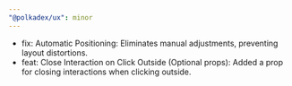 ```yaml
---
"@polkadex/ux": minor
---
```


- fix: Automatic Positioning: Eliminates manual adjustments, preventing layout distortions.
- feat: Close Interaction on Click Outside (Optional props): Added a prop for closing interactions when clicking outside.
